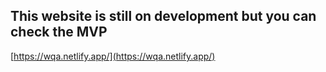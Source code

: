 
## This website is still on development but you can check the MVP


 [https://wqa.netlify.app/](https://wqa.netlify.app/)
